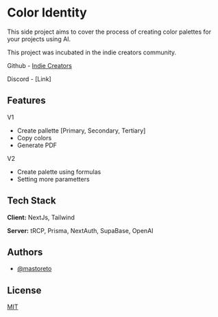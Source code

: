 
# Color Identity

This side project aims to cover the process of creating color palettes for your projects using AI.

This project was incubated in the indie creators community.

Github - [Indie Creators](https://github.com/Indie-Creator-Community)

Discord - [Link]


## Features
V1
- Create pallette [Primary, Secondary, Tertiary]
- Copy colors
- Generate PDF

V2
- Create palette using formulas
- Setting more parametters 


## Tech Stack

**Client:** NextJs, Tailwind 

**Server:** tRCP, Prisma, NextAuth, SupaBase, OpenAI


## Authors

- [@mastoreto](https://www.github.com/mastoreto)


## License

[MIT](https://choosealicense.com/licenses/mit/)

